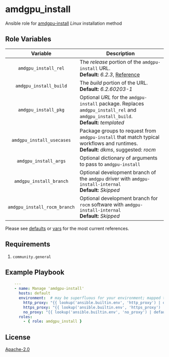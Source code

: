 # amdgpu\_install

Ansible role for [amdgpu-install](https://rocm.docs.amd.com/projects/install-on-linux/en/latest/install/amdgpu-install.html#) _Linux_ installation method

## Role Variables

|  Variable  | Description |
|:----------:|-------------|
| `amdgpu_install_rel` | The _release_ portion of the `amdgpu-install` URL.<br/>**Default:** _6.2.3_, [Reference](https://rocm.docs.amd.com/projects/install-on-linux/en/latest/install/amdgpu-install.html) |
| `amdgpu_install_build` | The _build_ portion of the URL.<br/>**Default:** _6.2.60203-1_ |
| `amdgpu_install_pkg` | Optional _URL_ for the `amdgpu-install` package. Replaces `amdgpu_install_rel` and `amdgpu_install_build`.<br/>**Default:** _templated_ |
| `amdgpu_install_usecases` | Package groups to request from `amdgpu-install` that match typical workflows and runtimes.<br/>**Default:** _dkms_, suggested: _rocm_ |
| `amdgpu_install_args` | Optional dictionary of arguments to pass to `amdgpu-install` |
| `amdgpu_install_branch` | Optional development branch of the `amdgpu` driver with `amdgpu-install-internal`<br/>**Default:** _Skipped_ |
| `amdgpu_install_rocm_branch` | Optional development branch for `rocm` software with `amdgpu-install-internal`<br/>**Default:** _Skipped_ |

Please see [defaults](./defaults/main.yml) or [vars](./vars/main.yml) for the most current references.

## Requirements

1. `community.general`

## Example Playbook

```yaml
    ---
    - name: Manage 'amdgpu-install'
      hosts: default
      environment:  # may be superfluous for your environment; mapped through Packer HCL with 'ansible_env_vars'
        http_proxy: "{{ lookup('ansible.builtin.env', 'http_proxy') | default(omit) }}"
        https_proxy: "{{ lookup('ansible.builtin.env', 'https_proxy') | default(omit) }}"
        no_proxy: "{{ lookup('ansible.builtin.env', 'no_proxy') | default(omit) }}"
      roles:
        - { role: amdgpu_install }
```

## License

[Apache-2.0](https://www.apache.org/licenses/LICENSE-2.0)
